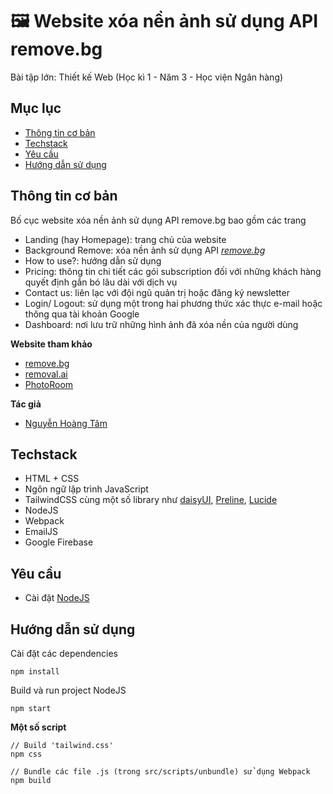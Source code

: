 # 🖼️ Website xóa nền ảnh sử dụng API remove.bg
Bài tập lớn: Thiết kế Web (Học kì 1 - Năm 3 - Học viện Ngân hàng)

## Mục lục
* [Thông tin cơ bản](#thông-tin-cơ-bản)
* [Techstack](#techstack)
* [Yêu cầu](#yêu-cầu)
* [Hướng dẫn sử dụng](#hướng-dẫn-sử-dụng)

## Thông tin cơ bản
Bố cục website xóa nền ảnh sử dụng API remove.bg bao gồm các trang
- Landing (hay Homepage): trang chủ của website
- Background Remove: xóa nền ảnh sử dụng API *[remove.bg](https://remove.bg/)*
- How to use?: hướng dẫn sử dụng
- Pricing: thông tin chi tiết các gói subscription đối với những khách hàng quyết định gắn bó lâu dài với dịch vụ
- Contact us: liên lạc với đội ngũ quản trị hoặc đăng ký newsletter
- Login/ Logout: sử dụng một trong hai phương thức xác thực e-mail hoặc thông qua tài khoản Google
- Dashboard: nơi lưu trữ những hình ảnh đã xóa nền của người dùng

**Website tham khảo**
- [remove.bg](https://www.remove.bg/)
- [removal.ai](https://removal.ai/)
- [PhotoRoom](https://www.photoroom.com/tools/background-remover)

**Tác giả**
- [Nguyễn Hoàng Tâm](https://github.com/nghtamm2003)
	
## Techstack
- HTML + CSS
- Ngôn ngữ lập trình JavaScript
- TailwindCSS cùng một số library như [daisyUI](https://daisyui.com/), [Preline](https://preline.co/), [Lucide](https://lucide.dev/)
- NodeJS
- Webpack
- EmailJS
- Google Firebase
	
## Yêu cầu
- Cài đặt [NodeJS](https://nodejs.org/en/download)

## Hướng dẫn sử dụng
Cài đặt các dependencies
```
npm install
```
Build và run project NodeJS
```
npm start
```

**Một số script**
```
// Build 'tailwind.css'
npm css

// Bundle các file .js (trong src/scripts/unbundle) sử dụng Webpack
npm build
```